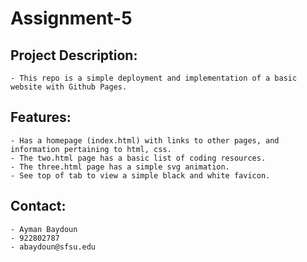 # Assignment-5

## Project Description:
    - This repo is a simple deployment and implementation of a basic website with Github Pages.

## Features:
    - Has a homepage (index.html) with links to other pages, and information pertaining to html, css.
    - The two.html page has a basic list of coding resources.
    - The three.html page has a simple svg animation. 
    - See top of tab to view a simple black and white favicon.

## Contact:
    - Ayman Baydoun
    - 922802787
    - abaydoun@sfsu.edu